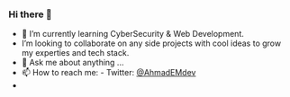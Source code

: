 ### Hi there 👋

<!--
**AhmedEHaddad/AhmedEHaddad** is a ✨ _special_ ✨ repository because its `README.md` (this file) appears on your GitHub profile.

Here are some ideas to get you started:

- 🔭 I’m currently working on ...
- 🌱 I’m currently learning ...
- 👯 I’m looking to collaborate on ...
- 🤔 I’m looking for help with ...
- 💬 Ask me about ...
- 📫 How to reach me: ...
- 😄 Pronouns: ...
- ⚡ Fun fact: ...
-->

* 🌱 I’m currently learning CyberSecurity & Web Development.
* I’m looking to collaborate on any side projects with cool ideas to grow my experties and tech stack.
* 💬 Ask me about anything ...
* 📫 How to reach me:
                    - Twitter: <a href ="https://twitter.com/AhmadEMdev" >@AhmadEMdev</a>
*
